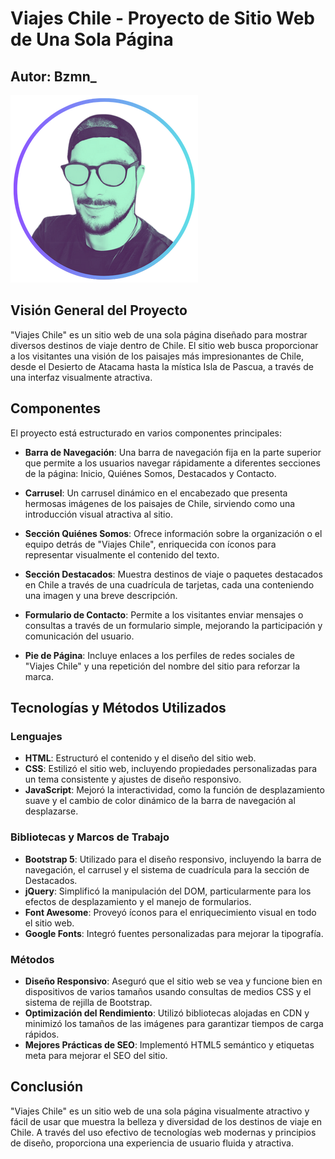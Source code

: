 # Viajes Chile - Proyecto de Sitio Web de Una Sola Página

## Autor: Bzmn_
![Avatar Bzmn_](./assets/img/avatar.png "Bzmn_")

## Visión General del Proyecto

"Viajes Chile" es un sitio web de una sola página diseñado para mostrar diversos destinos de viaje dentro de Chile. El sitio web busca proporcionar a los visitantes una visión de los paisajes más impresionantes de Chile, desde el Desierto de Atacama hasta la mística Isla de Pascua, a través de una interfaz visualmente atractiva.

## Componentes

El proyecto está estructurado en varios componentes principales:

- **Barra de Navegación**: Una barra de navegación fija en la parte superior que permite a los usuarios navegar rápidamente a diferentes secciones de la página: Inicio, Quiénes Somos, Destacados y Contacto.

- **Carrusel**: Un carrusel dinámico en el encabezado que presenta hermosas imágenes de los paisajes de Chile, sirviendo como una introducción visual atractiva al sitio.

- **Sección Quiénes Somos**: Ofrece información sobre la organización o el equipo detrás de "Viajes Chile", enriquecida con íconos para representar visualmente el contenido del texto.

- **Sección Destacados**: Muestra destinos de viaje o paquetes destacados en Chile a través de una cuadrícula de tarjetas, cada una conteniendo una imagen y una breve descripción.

- **Formulario de Contacto**: Permite a los visitantes enviar mensajes o consultas a través de un formulario simple, mejorando la participación y comunicación del usuario.

- **Pie de Página**: Incluye enlaces a los perfiles de redes sociales de "Viajes Chile" y una repetición del nombre del sitio para reforzar la marca.

## Tecnologías y Métodos Utilizados

### Lenguajes

- **HTML**: Estructuró el contenido y el diseño del sitio web.
- **CSS**: Estilizó el sitio web, incluyendo propiedades personalizadas para un tema consistente y ajustes de diseño responsivo.
- **JavaScript**: Mejoró la interactividad, como la función de desplazamiento suave y el cambio de color dinámico de la barra de navegación al desplazarse.

### Bibliotecas y Marcos de Trabajo

- **Bootstrap 5**: Utilizado para el diseño responsivo, incluyendo la barra de navegación, el carrusel y el sistema de cuadrícula para la sección de Destacados.
- **jQuery**: Simplificó la manipulación del DOM, particularmente para los efectos de desplazamiento y el manejo de formularios.
- **Font Awesome**: Proveyó íconos para el enriquecimiento visual en todo el sitio web.
- **Google Fonts**: Integró fuentes personalizadas para mejorar la tipografía.

### Métodos

- **Diseño Responsivo**: Aseguró que el sitio web se vea y funcione bien en dispositivos de varios tamaños usando consultas de medios CSS y el sistema de rejilla de Bootstrap.
- **Optimización del Rendimiento**: Utilizó bibliotecas alojadas en CDN y minimizó los tamaños de las imágenes para garantizar tiempos de carga rápidos.
- **Mejores Prácticas de SEO**: Implementó HTML5 semántico y etiquetas meta para mejorar el SEO del sitio.

## Conclusión

"Viajes Chile" es un sitio web de una sola página visualmente atractivo y fácil de usar que muestra la belleza y diversidad de los destinos de viaje en Chile. A través del uso efectivo de tecnologías web modernas y principios de diseño, proporciona una experiencia de usuario fluida y atractiva.
